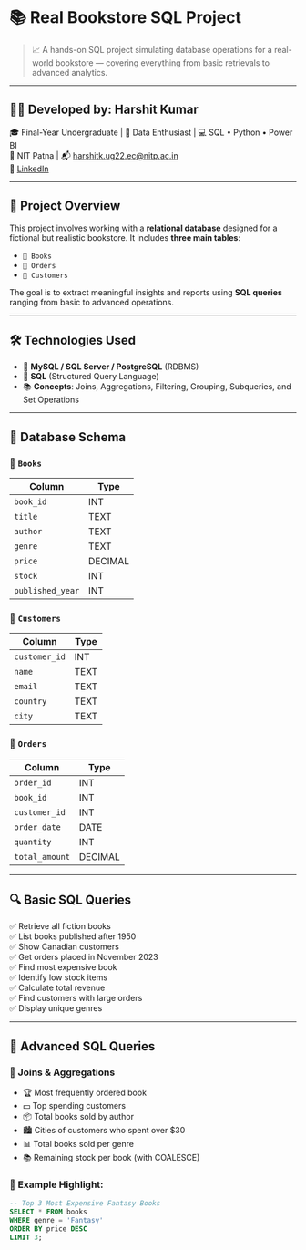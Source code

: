 # 📚 Real Bookstore SQL Project

> 📈 A hands-on SQL project simulating database operations for a real-world bookstore — covering everything from basic retrievals to advanced analytics.

---

## 👨‍💻 Developed by: **Harshit Kumar**

🎓 Final-Year Undergraduate | 🎯 Data Enthusiast | 💻 SQL • Python • Power BI  
📍 NIT Patna | 📬 harshitk.ug22.ec@nitp.ac.in  
🔗 [LinkedIn](https://www.linkedin.com/in/harshit-kumar-32bbb7271) 

---

## 🧩 Project Overview

This project involves working with a **relational database** designed for a fictional but realistic bookstore. It includes **three main tables**:

- `📘 Books`
- `🧾 Orders`
- `👤 Customers`

The goal is to extract meaningful insights and reports using **SQL queries** ranging from basic to advanced operations.

---

## 🛠️ Technologies Used

- 🐬 **MySQL / SQL Server / PostgreSQL** (RDBMS)
- 📄 **SQL** (Structured Query Language)
- 📚 **Concepts**: Joins, Aggregations, Filtering, Grouping, Subqueries, and Set Operations

---

## 📂 Database Schema

### 📘 `Books`
| Column           | Type     |
|------------------|----------|
| `book_id`        | INT      |
| `title`          | TEXT     |
| `author`         | TEXT     |
| `genre`          | TEXT     |
| `price`          | DECIMAL  |
| `stock`          | INT      |
| `published_year` | INT      |

### 👤 `Customers`
| Column         | Type     |
|----------------|----------|
| `customer_id`  | INT      |
| `name`         | TEXT     |
| `email`        | TEXT     |
| `country`      | TEXT     |
| `city`         | TEXT     |

### 🧾 `Orders`
| Column         | Type     |
|----------------|----------|
| `order_id`     | INT      |
| `book_id`      | INT      |
| `customer_id`  | INT      |
| `order_date`   | DATE     |
| `quantity`     | INT      |
| `total_amount` | DECIMAL  |

---

## 🔍 Basic SQL Queries

✅ Retrieve all fiction books  
✅ List books published after 1950  
✅ Show Canadian customers  
✅ Get orders placed in November 2023  
✅ Find most expensive book  
✅ Identify low stock items  
✅ Calculate total revenue  
✅ Find customers with large orders  
✅ Display unique genres

---

## 🧠 Advanced SQL Queries

### 🔄 Joins & Aggregations
- 🏆 Most frequently ordered book
- 💵 Top spending customers
- 📦 Total books sold by author
- 🏙️ Cities of customers who spent over $30
- 📊 Total books sold per genre
- 📚 Remaining stock per book (with COALESCE)

### 📌 Example Highlight:

```sql
-- Top 3 Most Expensive Fantasy Books
SELECT * FROM books
WHERE genre = 'Fantasy'
ORDER BY price DESC
LIMIT 3;
